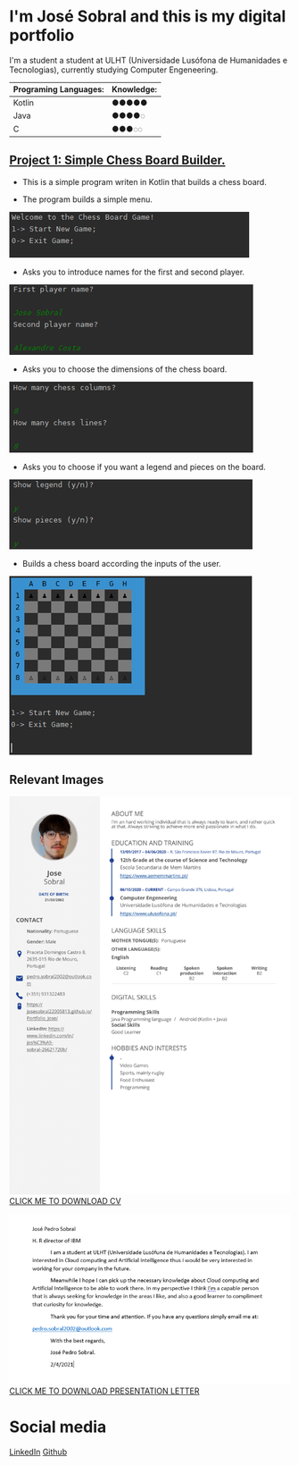 # I'm José Sobral and this is my digital portfolio

I'm a student a student at ULHT (Universidade Lusófona de Humanidades e Tecnologias), currently studying Computer Engeneering.

| Programing Languages:  | Knowledge:   |
| :---                   | :---         |
| Kotlin                 | ●●●●●        |
| Java                   | ●●●●◌        |
| C                      | ●●●◌◌        |


## [Project 1: Simple Chess Board Builder.](https://github.com/josesobral22005813/Chess_Project_P1)
* This is a simple program writen in Kotlin that builds a chess board.

* The program builds a simple menu.

![](/images/ChessProjectOverviewImage1.PNG)

* Asks you to introduce names for the first and second player.

![](/images/ChessProjectOverviewImage2.PNG)

* Asks you to choose the dimensions of the chess board.

![](/images/ChessProjectOverviewImage3.PNG)

* Asks you to choose if you want a legend and pieces on the board.

![](/images/ChessProjectOverviewImage4.PNG)

* Builds a chess board according the inputs of the user.

![](/images/ChessProjectOverviewImage5.PNG)

## Relevant Images

![This is my Curriculum Vitae](/images/CV.png)  
[CLICK ME TO DOWNLOAD CV](https://drive.google.com/uc?export=download&id=1g4yhxJadkR6okE7ns951rUD-8ysBxQGS)

![This is a presentation letter for IBM](/images/Carta%20de%20apresentacao.PNG)
[CLICK ME TO DOWNLOAD PRESENTATION LETTER](https://drive.google.com/uc?export=download&id=1_Nwc_lc_gTz6Zb5C6RnvD_3EJ47jgZlj)

# Social media

[LinkedIn](https://www.linkedin.com/in/jos%C3%A9-sobral-26621720b/)
[Github](https://github.com/josesobral22005813)



